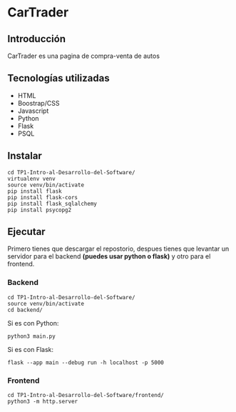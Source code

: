 <h1>CarTrader</h1>
<h2>Introducción</h2>
<div>
<p>CarTrader es una pagina de compra-venta de autos</p>
</div>
<h2>Tecnologías utilizadas</h2>
<div>
<ul>
	<li>HTML</li>
	<li>Boostrap/CSS</li>
	<li>Javascript</li>
	<li>Python</li>
	<li>Flask</li>
	<li>PSQL</li>
</ul>
</div>
<h2>Instalar</h2>
<div>
	
	cd TP1-Intro-al-Desarrollo-del-Software/
 	virtualenv venv
	source venv/bin/activate
 	pip install flask
  	pip install flask-cors
   	pip install flask_sqlalchemy
    pip install psycopg2
     
</div>
<h2>Ejecutar</h2>
<p>Primero tienes que descargar el repostorio, despues tienes que levantar un servidor para el backend <b>(puedes usar python o flask)</b> y otro para el frontend.</p>
<h3>Backend</h3>
<div>
	
	cd TP1-Intro-al-Desarrollo-del-Software/
 	source venv/bin/activate
  	cd backend/
<p>Si es con Python:</p>

	python3 main.py
<p>Si es con Flask:</p>

	flask --app main --debug run -h localhost -p 5000
</div>
<h3>Frontend</h3>
<div>
	
	cd TP1-Intro-al-Desarrollo-del-Software/frontend/
 	python3 -m http.server
</div>
